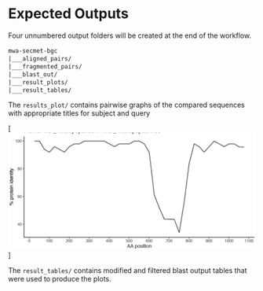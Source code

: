 # Expected Outputs

Four unnumbered output folders will be created at the end of the workflow.

```
mwa-secmet-bgc
|___aligned_pairs/
|___fragmented_pairs/
|___blast_out/
|___result_plots/
|___result_tables/
```

The `results_plot/` contains pairwise graphs of the compared sequences with appropriate titles for subject and query

[![](https://github.com/somakchowdhury/mwa-secmet-bgc/blob/master/docs/imgs/plot.png "Example result Plot")]

The `result_tables/` contains modified and filtered blast output tables that were used to produce the plots. 

